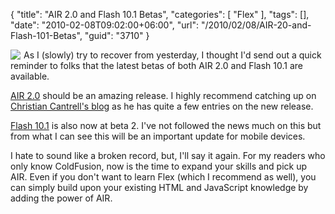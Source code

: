 {
	"title": "AIR 2.0 and Flash 10.1 Betas",
	"categories": [
		"Flex"
	],
	"tags": [],
	"date": "2010-02-08T09:02:00+06:00",
	"url": "/2010/02/08/AIR-20-and-Flash-101-Betas",
	"guid": "3710"
}

<img src="https://static.raymondcamden.com/images/cfjedi/air_icon_special.gif" style="align:left;margin-right:5px" align="left" /> As I (slowly) try to recover from yesterday, I thought I'd send out a quick reminder to folks that the latest betas of both AIR 2.0 and Flash 10.1 are available. 

<a href="http://labs.adobe.com/technologies/air2/">AIR 2.0</a> should be an amazing release. I highly recommend catching up on <a href="http://blogs.adobe.com/cantrell/">Christian Cantrell's blog</a> as he has quite a few entries on the new release.

<a href="http://labs.adobe.com/technologies/flashplayer10/">Flash 10.1</a> is also now at beta 2. I've not followed the news much on this but from what I can see this will be an important update for mobile devices. 

I hate to sound like a broken record, but, I'll say it again. For my readers who only know ColdFusion, now is the time to expand your skills and pick up AIR. Even if you don't want to learn Flex (which I recommend as well), you can simply build upon your existing HTML and JavaScript knowledge by adding the power of AIR.

<br clear="all">